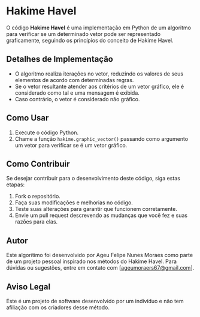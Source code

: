 
# Hakime Havel

O código **Hakime Havel** é uma implementação em Python de um algoritmo para verificar se um determinado vetor pode ser representado graficamente, seguindo os princípios do conceito de Hakime Havel.

## Detalhes de Implementação

- O algoritmo realiza iterações no vetor, reduzindo os valores de seus elementos de acordo com determinadas regras.
- Se o vetor resultante atender aos critérios de um vetor gráfico, ele é considerado como tal e uma mensagem é exibida.
- Caso contrário, o vetor é considerado não gráfico.

## Como Usar

1. Execute o código Python.
2. Chame a função `hakime.graphic_vector()` passando como argumento um vetor para verificar se é um vetor gráfico.

## Como Contribuir

Se desejar contribuir para o desenvolvimento deste código, siga estas etapas:

1. Fork o repositório.
2. Faça suas modificações e melhorias no código.
3. Teste suas alterações para garantir que funcionem corretamente.
4. Envie um pull request descrevendo as mudanças que você fez e suas razões para elas.

## Autor

Este algorítimo foi desenvolvido por Ageu Felipe Nunes Moraes como parte de um projeto pessoal inspirado nos métodos do Hakime Havel. Para dúvidas ou sugestões, entre em contato com [ageumoraers67@gmail.com].

## Aviso Legal

Este é um projeto de software desenvolvido por um indivíduo e não tem afiliação com os criadores desse método.

